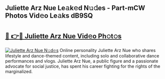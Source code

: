 ## Juliette Arz Nue Le𝚊k𝚎d N𝚞𝚍es - Part-mCW Photos Vid𝚎o Le𝚊ks dB9SQ

# <h2><a href="http://fbag6o.evod.top/?m=Juliette+Arz+Nue">🔗 👉🔴 Juliette Arz Nue Vid𝚎o Ph𝚘t𝚘s</a></h2>

[![Juliette Arz Nue N𝚞d𝚎s](https://i.imgur.com/8V9OHl7.gif)](http://fbag6o.evod.top/?m=Juliette+Arz+Nue)
Online personality Juliette Arz Nue who shares lifestyle and dance-themed content, including solo and collaborative dance performances and vlogs. Juliette Arz Nue, a public figure and a passionate advocate for social justice, has spent his career fighting for the rights of the marginalized. 
